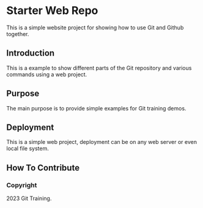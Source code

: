 # Starter Web Repo

This is a simple website project for showing how to use Git and Github together.

## Introduction

This is a example to show different parts of the Git repository and various commands using a web project.

## Purpose

The main purpose is to provide simple examples for Git training demos.

## Deployment

This is a simple web project, deployment can be on any web server or even local file system.

## How To Contribute


### Copyright

2023 Git Training.

